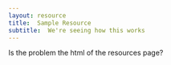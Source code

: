 ```yaml
---
layout: resource
title:  Sample Resource
subtitle:  We're seeing how this works
---
```


Is the problem the html of the resources page?